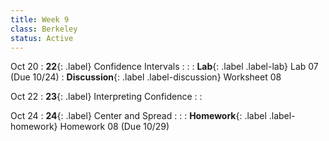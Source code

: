 ```yaml
---
title: Week 9
class: Berkeley
status: Active
---
```


Oct 20
: **22**{: .label} Confidence Intervals
    : <!--{{site.links.lec.slides.slide23}} {{site.links.lec.demo.demo23}}-->
: <!--_Reading:_ [13](https://inferentialthinking.com/chapters/13/Estimation.html), [13.1](https://inferentialthinking.com/chapters/13/1/Percentiles.html), [13.2](https://inferentialthinking.com/chapters/13/2/Bootstrap.html)-->
: **Lab**{: .label .label-lab} Lab 07<!--{{site.links.lab.lab07}}--> (Due 10/24)
: **Discussion**{: .label .label-discussion} Worksheet 08<!--{{site.links.wksht.wksht09}}-->

Oct 22
: **23**{: .label} Interpreting Confidence
    : <!--{{site.links.lec.slides.slide24}} {{site.links.lec.demo.demo24}}-->
: <!--_Reading:_ [13.3](https://inferentialthinking.com/chapters/13/3/Confidence_Intervals.html), [13.4](https://inferentialthinking.com/chapters/13/4/Using_Confidence_Intervals.html)-->

Oct 24
: **24**{: .label} Center and Spread
    : <!--{{site.links.lec.slides.slide25}} {{site.links.lec.demo.demo25}}-->
: <!--_Reading:_ [14](https://inferentialthinking.com/chapters/14/Why_the_Mean_Matters.html), [14.1](https://inferentialthinking.com/chapters/14/1/Properties_of_the_Mean.html), [14.2](https://inferentialthinking.com/chapters/14/2/Variability.html)-->
: **Homework**{: .label .label-homework} Homework 08<!--{{site.links.hw.hw08}}--> (Due 10/29)